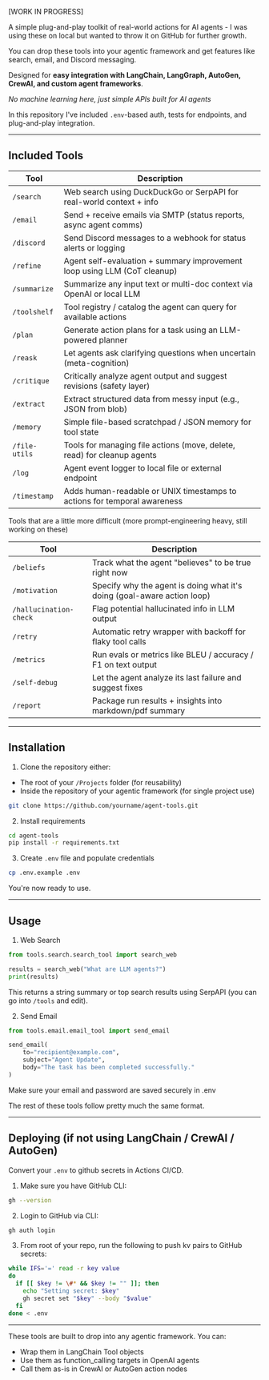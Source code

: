 [WORK IN PROGRESS]

A simple plug-and-play toolkit of real-world actions for AI agents - I was using these on local but wanted to throw it on GitHub for further growth. 

You can drop these tools into your agentic framework and get features like search, email, and Discord messaging.

Designed for **easy integration with LangChain, LangGraph, AutoGen, CrewAI, and custom agent frameworks**.

*No machine learning here, just simple APIs built for AI agents*

In this repository I've included `.env`-based auth, tests for endpoints, and plug-and-play integration.

---

## Included Tools

| Tool          | Description                                                                 |
|---------------|-----------------------------------------------------------------------------|
| `/search`     | Web search using DuckDuckGo or SerpAPI for real-world context + info        |
| `/email`      | Send + receive emails via SMTP (status reports, async agent comms)          |
| `/discord`    | Send Discord messages to a webhook for status alerts or logging             |
| `/refine`     | Agent self-evaluation + summary improvement loop using LLM (CoT cleanup)    |
| `/summarize`  | Summarize any input text or multi-doc context via OpenAI or local LLM       |
| `/toolshelf`  | Tool registry / catalog the agent can query for available actions           |
| `/plan`       | Generate action plans for a task using an LLM-powered planner                |
| `/reask`      | Let agents ask clarifying questions when uncertain (meta-cognition)         |
| `/critique`   | Critically analyze agent output and suggest revisions (safety layer)        |
| `/extract`    | Extract structured data from messy input (e.g., JSON from blob)             |
| `/memory`     | Simple file-based scratchpad / JSON memory for tool state                   |
| `/file-utils` | Tools for managing file actions (move, delete, read) for cleanup agents     |
| `/log`        | Agent event logger to local file or external endpoint                       |
| `/timestamp`  | Adds human-readable or UNIX timestamps to actions for temporal awareness    |

Tools that are a little more difficult (more prompt-engineering heavy, still working on these)

| Tool                  | Description                                                              |
|------------------------|--------------------------------------------------------------------------|
| `/beliefs`             | Track what the agent "believes" to be true right now                     |
| `/motivation`          | Specify why the agent is doing what it's doing (goal-aware action loop)  |
| `/hallucination-check` | Flag potential hallucinated info in LLM output                           |
| `/retry`               | Automatic retry wrapper with backoff for flaky tool calls                |
| `/metrics`             | Run evals or metrics like BLEU / accuracy / F1 on text output            |
| `/self-debug`          | Let the agent analyze its last failure and suggest fixes                 |
| `/report`              | Package run results + insights into markdown/pdf summary                 |

---

## Installation

1) Clone the repository either:
- The root of your `/Projects` folder (for reusability)
- Inside the repository of your agentic framework (for single project use)

```bash
git clone https://github.com/yourname/agent-tools.git
```

2) Install requirements
```bash
cd agent-tools
pip install -r requirements.txt
```
3) Create `.env` file and populate credentials
```bash
cp .env.example .env
```

You're now ready to use. 

---

## Usage

1) Web Search 
```python
from tools.search.search_tool import search_web

results = search_web("What are LLM agents?")
print(results)
```

This returns a string summary or top search results using SerpAPI (you can go into `/tools` and edit).

2) Send Email
```python
from tools.email.email_tool import send_email

send_email(
    to="recipient@example.com",
    subject="Agent Update",
    body="The task has been completed successfully."
)
```
Make sure your email and password are saved securely in .env

The rest of these tools follow pretty much the same format.

---

## Deploying (if not using LangChain / CrewAI / AutoGen)

Convert your `.env` to github secrets in Actions CI/CD. 

1) Make sure you have GitHub CLI: 
```bash
gh --version
```

2) Login to GitHub via CLI:
```bash
gh auth login
```

3) From root of your repo, run the following to push kv pairs to GitHub secrets:
```bash
while IFS='=' read -r key value
do
  if [[ $key != \#* && $key != "" ]]; then
    echo "Setting secret: $key"
    gh secret set "$key" --body "$value"
  fi
done < .env
```

---

These tools are built to drop into any agentic framework. You can:
- Wrap them in LangChain Tool objects
- Use them as function_calling targets in OpenAI agents
- Call them as-is in CrewAI or AutoGen action nodes